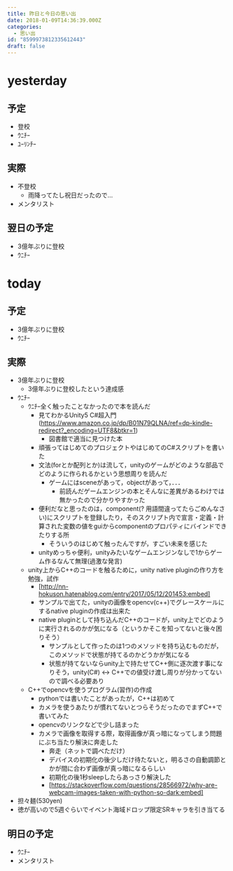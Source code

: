 ```yaml
---
title: 昨日と今日の思い出
date: 2018-01-09T14:36:39.000Z
categories:
  - 思い出
id: "8599973812335612443"
draft: false
---
```

# yesterday
## 予定
- 登校
- ｳﾆﾁｰ
- ﾕｰﾘﾝﾁｰ

## 実際
- 不登校
  - 雨降ってたし祝日だったので…
- メンタリスト

## 翌日の予定
- 3億年ぶりに登校
- ｳﾆﾁｰ

# today
## 予定
- 3億年ぶりに登校
- ｳﾆﾁｰ

## 実際
- 3億年ぶりに登校
  - 3億年ぶりに登校したという達成感
- ｳﾆﾁｰ
  - ｳﾆﾁｰ全く触ったことなかったので本を読んだ
    - 見てわかるUnity5 C#超入門(https://www.amazon.co.jp/dp/B01N79QLNA/ref=dp-kindle-redirect?_encoding=UTF8&btkr=1)
      - 図書館で適当に見つけた本
    - 頑張ってはじめてのプロジェクトやはじめてのC#スクリプトを書いた
    - 文法(forとか配列とか)は流して，unityのゲームがどのような部品でどのように作られるかという思想周りを読んだ
      - ゲームにはsceneがあって，objectがあって，．．．
        - 前読んだゲームエンジンの本とそんなに差異があるわけでは無かったので分かりやすかった
    - 便利だなと思ったのは，component(? 用語間違ってたらごめんなさい)にスクリプトを登録したり，そのスクリプト内で宣言・定義・計算された変数の値をguiからcomponentのプロパティにバインドできたりする所
      - そういうのはじめて触ったんですが，すごい未来を感じた
    - unityめっちゃ便利，unityみたいなゲームエンジンなしで1からゲーム作るなんて無理(過激な発言)
  - unity上からC++のコードを触るために，unity native pluginの作り方を勉強，試作
    - [http://nn-hokuson.hatenablog.com/entry/2017/05/12/201453:embed]
    - サンプルで出てた，unityの画像をopencv(c++)でグレースケールにするnative pluginの作成は出来た
    - native pluginとして持ち込んだC++のコードが，unity上でどのように実行されるのかが気になる（というかそこを知ってないと後々困りそう）
      - サンプルとして作ったのは1つのメソッドを持ち込むものだが，このメソッドで状態が持てるのかどうかが気になる
      - 状態が持てないならunity上で持たせてC++側に逐次渡す事になりそう，unity(C#) <-> C++での値受け渡し周りが分かってないので調べる必要あり
  - C++でopencvを使うプログラム(習作)の作成
    - pythonでは書いたことがあったが，C++は初めて
    - カメラを使うあたりが慣れてないとつらそうだったのでまずC++で書いてみた
    - opencvのリンクなどで少し詰まった
    - カメラで画像を取得する際，取得画像が真っ暗になってしまう問題にぶち当たり解決に奔走した
      - 奔走（ネットで調べただけ）
      - デバイスの初期化の後少しだけ待たないと，明るさの自動調節とかが間に合わず画像が真っ暗になるらしい
      - 初期化の後1秒sleepしたらあっさり解決した
      - [https://stackoverflow.com/questions/28566972/why-are-webcam-images-taken-with-python-so-dark:embed]
- 担々麺(530yen)
- 徳が高いので5週ぐらいでイベント海域ドロップ限定SRキャラを引き当てる

## 明日の予定
- ｳﾆﾁｰ
- メンタリスト
